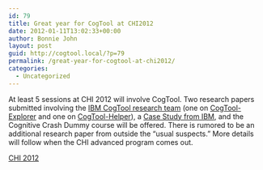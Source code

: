 ```yaml
---
id: 79
title: Great year for CogTool at CHI2012
date: 2012-01-11T13:02:33+00:00
author: Bonnie John
layout: post
guid: http://cogtool.local/?p=79
permalink: /great-year-for-cogtool-at-chi2012/
categories:
  - Uncategorized
---
```

At least 5 sessions at CHI 2012 will involve CogTool. Two research papers submitted involving the [IBM CogTool research team](http://web.archive.org/web/20120516131041/http://researcher.ibm.com/view_project.php?id=2238) (one on [CogTool-Explorer](http://web.archive.org/web/20120516131041/http://cogtool.hcii.cs.cmu.edu/publications/cogtool-explorer) and one on [CogTool-Helper](http://web.archive.org/web/20120516131041/http://cogtool.hcii.cs.cmu.edu/publications/cogtool-helper)), a [Case Study from IBM](http://web.archive.org/web/20120516131041/http://cogtool.hcii.cs.cmu.edu/publications/collaborative-cogtool), and the Cognitive Crash Dummy course will be offered. There is rumored to be an additional research paper from outside the &#8220;usual suspects.&#8221; More details will follow when the CHI advanced program comes out.

<a rel="noreferrer noopener" href="http://web.archive.org/web/20120516131041/http://chi2012.acm.org/" target="_blank">CHI 2012</a>